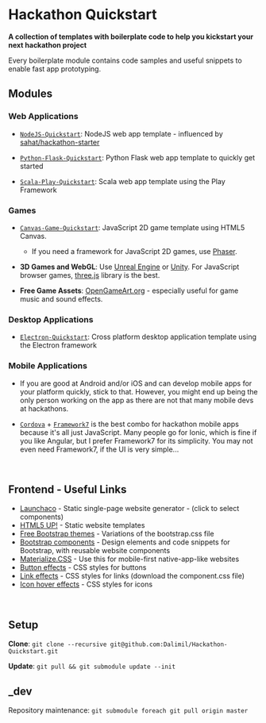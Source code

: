 # Hackathon Quickstart
**A collection of templates with boilerplate code to help you kickstart your next hackathon project**

Every boilerplate module contains code samples and useful snippets to enable fast app prototyping.

## Modules

### Web Applications

* [`NodeJS-Quickstart`](https://github.com/Dalimil/NodeJS-Quickstart): NodeJS web app template - influenced by [sahat/hackathon-starter](https://github.com/sahat/hackathon-starter)

* [`Python-Flask-Quickstart`](https://github.com/Dalimil/Python-Flask-Quickstart): Python Flask web app template to quickly get started

* [`Scala-Play-Quickstart`](https://github.com/Dalimil/Scala-Play-Quickstart): Scala web app template using the Play Framework

### Games

* [`Canvas-Game-Quickstart`](https://github.com/Dalimil/Canvas-Game-Quickstart): JavaScript 2D game template using HTML5 Canvas.
	* If you need a framework for JavaScript 2D games, use [Phaser](http://phaser.io/).

* **3D Games and WebGL**: Use [Unreal Engine](https://www.unrealengine.com/what-is-unreal-engine-4) or [Unity](http://unity3d.com/). For JavaScript browser games, [three.js](http://threejs.org/) library is the best.

* **Free Game Assets**: [OpenGameArt.org](http://opengameart.org/collections) - especially useful for game music and sound effects.

### Desktop Applications

* [`Electron-Quickstart`](https://github.com/Dalimil/Electron-Quickstart): Cross platform desktop application template using the Electron framework

### Mobile Applications

* If you are good at Android and/or iOS and can develop mobile apps for your platform quickly, stick to that. However, you might end up being the only person working on the app as there are not that many mobile devs at hackathons. 

* [`Cordova`](https://cordova.apache.org/) + [`Framework7`](https://framework7.io/) is the best combo for hackathon mobile apps because it's all just JavaScript. Many people go for Ionic, which is fine if you like Angular, but I prefer Framework7 for its simplicity. You may not even need Framework7, if the UI is very simple...

<br>

## Frontend - Useful Links

* [Launchaco](http://launchaco.com/build/) - Static single-page website generator - (click to select components)
* [HTML5 UP!](https://html5up.net/) - Static website templates
* [Free Bootstrap themes](http://bootswatch.com/) - Variations of the bootstrap.css file
* [Bootstrap components](http://bootsnipp.com/) - Design elements and code snippets for Bootstrap, with reusable website components
* [Materialize.CSS](http://materializecss.com/) - Use this for mobile-first native-app-like websites
* [Button effects](http://tympanus.net/Development/CreativeButtons/) - CSS styles for buttons
* [Link effects](http://tympanus.net/Development/CreativeLinkEffects/) - CSS styles for links (download the component.css file)
* [Icon hover effects](http://tympanus.net/Development/IconHoverEffects/) - CSS styles for icons


<br>

## Setup
**Clone**: ```git clone --recursive git@github.com:Dalimil/Hackathon-Quickstart.git```

**Update**: ```git pull && git submodule update --init```

## _dev
Repository maintenance: ```git submodule foreach git pull origin master```
